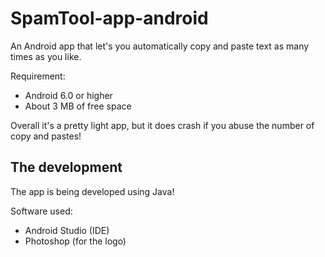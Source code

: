 # SpamTool-app-android
An Android app that let's you automatically copy and paste text as many times as you like.

Requirement:
- Android 6.0 or higher
- About 3 MB of free space

Overall it's a pretty light app, but it does crash if you abuse the number of copy and pastes!

## The development

The app is being developed using Java!

Software used:
- Android Studio (IDE)
- Photoshop (for the logo)
